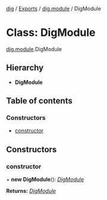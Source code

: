 [dig](../README.md) / [Exports](../modules.md) / [dig.module](../modules/dig.dig_module.md) / DigModule

# Class: DigModule

[dig.module](../modules/dig.dig_module.md).DigModule

## Hierarchy

* **DigModule**

## Table of contents

### Constructors

- [constructor](dig.module.digmodule.md#constructor)

## Constructors

### constructor

\+ **new DigModule**(): [*DigModule*](dig.module.digmodule.md)

**Returns:** [*DigModule*](dig.module.digmodule.md)

